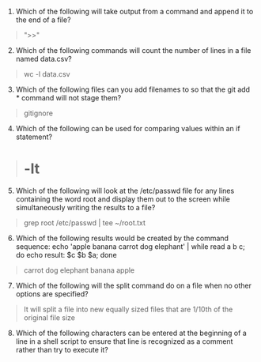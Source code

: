 1. Which of the following will take output from a command and append it to the end of a file?  
>">>"
2. Which of the following commands will count the number of lines in a file named data.csv?        
>wc -l data.csv
3. Which of the following files can you add filenames to so that the git add * command will not stage them?                    
>gitignore
4. Which of the following can be used for comparing values within an if statement?    
> -lt
> =
5. Which of the following will look at the /etc/passwd file for any lines containing the word root and display them out to the screen while simultaneously writing the results to a file?                 
>grep root /etc/passwd | tee ~/root.txt
6. Which of the following results would be created by the command sequence:
	echo 'apple banana carrot dog elephant' | while read a b c; do echo result: $c $b $a; done
>carrot dog elephant banana apple
7. Which of the following will the split command do on a file when no other options are specified? 
>It will split a file into new equally sized files that are 1/10th of the original file size
8. Which of the following characters can be entered at the beginning of a line in a shell script to ensure that line is recognized as a comment rather than try to execute it?    
>#

